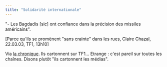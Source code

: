 ```yaml
---
title: "Solidarité internationale"
---
```


"- Les Bagdadis [sic] ont confiance dans la précision des missiles
américains".

[Parce qu'ils se promènent "sans crainte" dans les rues, Claire Chazal,
22.03.03, TF1, 13h10]

Via [la chronique](http://www.lachronique.net/). Ils cartonnent sur TF1...
Etrange : c'est pareil sur toutes les chaînes. Disons plutôt "ils cartonnent
les médias".

